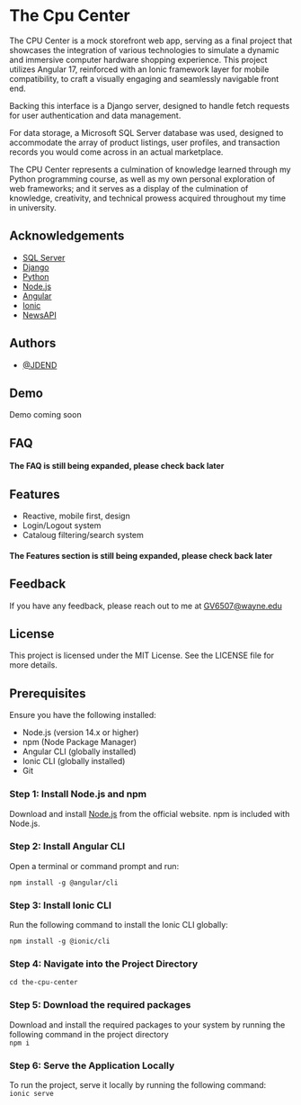 
# The Cpu Center

The CPU Center is a mock storefront web app, serving as a final project that showcases the integration of various technologies to simulate a dynamic and immersive computer hardware shopping experience. This project utilizes Angular 17, reinforced with an Ionic framework layer for mobile compatibility, to craft a visually engaging and seamlessly navigable front end.

Backing this  interface is a Django server, designed to handle fetch requests for user authentication and data management. 

For data storage, a Microsoft SQL Server database was used, designed to accommodate the array of product listings, user profiles, and transaction records you would come across in an actual marketplace. 

The CPU Center represents a culmination of knowledge learned through my Python programming course, as well as my own personal exploration of web frameworks; and it serves as a display of the culmination of knowledge, creativity, and technical prowess acquired throughout my time in university.

## Acknowledgements

 - [SQL Server](https://www.microsoft.com/en-us/sql-server/sql-server-downloads)
 - [Django](https://www.djangoproject.com/)
 - [Python](https://www.python.org/)
 - [Node.js](https://nodejs.org/en)
 - [Angular](https://angular.io/)
 - [Ionic](https://ionicframework.com/)
 - [NewsAPI](https://newsapi.org/)
## Authors

- [@JDEND](https://github.com/JDEND)


## Demo

Demo coming soon


## FAQ

#### The FAQ is still being expanded, please check back later

## Features

- Reactive, mobile first, design
- Login/Logout system
- Cataloug filtering/search system
#### The Features section is still being expanded, please check back later

## Feedback

If you have any feedback, please reach out to me at GV6507@wayne.edu

## License

This project is licensed under the MIT License. See the LICENSE file for more details.

## Prerequisites
Ensure you have the following installed:

   - Node.js (version 14.x or higher)
   - npm (Node Package Manager)
   - Angular CLI (globally installed)
   - Ionic CLI (globally installed)
   - Git

### Step 1: Install Node.js and npm

Download and install [Node.js](https://nodejs.org/en) from the official website. npm is included with Node.js.

### Step 2: Install Angular CLI

Open a terminal or command prompt and run:<br>

```npm install -g @angular/cli```

### Step 3: Install Ionic CLI

Run the following command to install the Ionic CLI globally:<br>

```npm install -g @ionic/cli```

### Step 4: Navigate into the Project Directory

```cd the-cpu-center```

### Step 5: Download the required packages

Download and install the required packages to your system by running the following command in the project directory<br>
```npm i```

### Step 6: Serve the Application Locally

To run the project, serve it locally by running the following command:<br>
```ionic serve```
